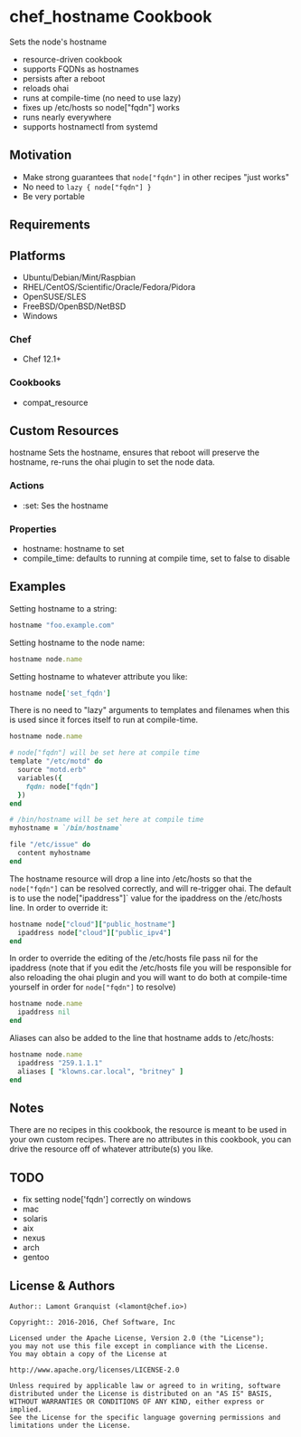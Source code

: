 # chef_hostname Cookbook

Sets the node's hostname

* resource-driven cookbook
* supports FQDNs as hostnames
* persists after a reboot
* reloads ohai
* runs at compile-time (no need to use lazy)
* fixes up /etc/hosts so node["fqdn"] works
* runs nearly everywhere
* supports hostnamectl from systemd

## Motivation

* Make strong guarantees that `node["fqdn"]` in other recipes "just works"
* No need to `lazy { node["fqdn"] }`
* Be very portable

## Requirements

## Platforms
- Ubuntu/Debian/Mint/Raspbian
- RHEL/CentOS/Scientific/Oracle/Fedora/Pidora
- OpenSUSE/SLES
- FreeBSD/OpenBSD/NetBSD
- Windows

### Chef
- Chef 12.1+

### Cookbooks
- compat_resource


## Custom Resources

hostname Sets the hostname, ensures that reboot will preserve the hostname, re-runs the ohai plugin to set the node data.

### Actions

- :set: Ses the hostname

### Properties

- hostname: hostname to set
- compile_time:  defaults to running at compile time, set to false to disable

## Examples

Setting hostname to a string:

```ruby
hostname "foo.example.com"
```

Setting hostname to the node name:

```ruby
hostname node.name
```

Setting hostname to whatever attribute you like:

```ruby
hostname node['set_fqdn']
```

There is no need to "lazy" arguments to templates and filenames when this is used since it forces itself to run at compile-time.

```ruby
hostname node.name

# node["fqdn"] will be set here at compile time
template "/etc/motd" do
  source "motd.erb"
  variables({
    fqdn: node["fqdn"]
  })
end

# /bin/hostname will be set here at compile time
myhostname = `/bin/hostname`

file "/etc/issue" do
  content myhostname
end
```

The hostname resource will drop a line into /etc/hosts so that the `node["fqdn"]` can be resolved correctly, and will re-trigger ohai.  The default is
to use the node["ipaddress"]` value for the ipaddress on the /etc/hosts line.  In order to override it:

```ruby
hostname node["cloud"]["public_hostname"]
  ipaddress node["cloud"]["public_ipv4"]
end
```

In order to override the editing of the /etc/hosts file pass nil for the ipaddress (note that if you edit the /etc/hosts file you will be responsible
for also reloading the ohai plugin and you will want to do both at compile-time yourself in order for `node["fqdn"]` to resolve)

```ruby
hostname node.name
  ipaddress nil
end
```

Aliases can also be added to the line that hostname adds to /etc/hosts:

```ruby
hostname node.name
  ipaddress "259.1.1.1"
  aliases [ "klowns.car.local", "britney" ]
end
```

## Notes

There are no recipes in this cookbook, the resource is meant to be used in your own custom recipes.  There are no attributes in this cookbook,
you can drive the resource off of whatever attribute(s) you like.

## TODO
- fix setting node['fqdn'] correctly on windows
- mac
- solaris
- aix
- nexus
- arch
- gentoo

## License & Authors

```
Author:: Lamont Granquist (<lamont@chef.io>)

Copyright:: 2016-2016, Chef Software, Inc

Licensed under the Apache License, Version 2.0 (the "License");
you may not use this file except in compliance with the License.
You may obtain a copy of the License at

http://www.apache.org/licenses/LICENSE-2.0

Unless required by applicable law or agreed to in writing, software
distributed under the License is distributed on an "AS IS" BASIS,
WITHOUT WARRANTIES OR CONDITIONS OF ANY KIND, either express or implied.
See the License for the specific language governing permissions and
limitations under the License.
```
